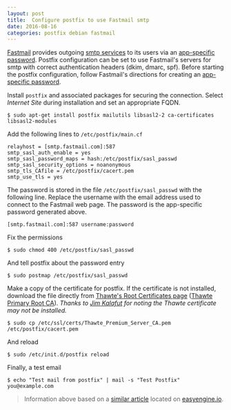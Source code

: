 ```yaml
---
layout: post
title:  Configure postfix to use Fastmail smtp
date: 2016-08-16
categories: postfix debian fastmail
---
```


[Fastmail][5] provides outgoing [smtp services][3] to its users via an [app-specific password][4].  Postfix configuration can be set to use Fastmail's servers for smtp with correct authentication headers (dkim, dmarc, spf).  Before starting the postfix configuration, follow Fastmail's directions for creating an [app-specific password][4].

Install `postfix` and associated packages for securing the connection.  Select *Internet Site* during installation and set an appropriate FQDN.

```
$ sudo apt-get install postfix mailutils libsasl2-2 ca-certificates libsasl2-modules
```

Add the following lines to `/etc/postfix/main.cf`

```
relayhost = [smtp.fastmail.com]:587
smtp_sasl_auth_enable = yes
smtp_sasl_password_maps = hash:/etc/postfix/sasl_passwd
smtp_sasl_security_options = noanonymous
smtp_tls_CAfile = /etc/postfix/cacert.pem
smtp_use_tls = yes
```

The password is stored in the file `/etc/postfix/sasl_passwd` with the following line.  Replace the username with the email address used to connect to the Fastmail web page.  The password is the app-specific password generated above.

```
[smtp.fastmail.com]:587 username:password
```

Fix the permissions

```
$ sudo chmod 400 /etc/postfix/sasl_passwd
```

And tell postfix about the password entry

```
$ sudo postmap /etc/postfix/sasl_passwd
```

Make a copy of the certificate for postfix.  If the certificate is not installed, download the file directly from [Thawte's Root Certificates page][7] ([Thawte Primary Root CA][6]). _Thanks to [Jim Kalafut][8] for noting the Thawte certificate may not be installed._

```
$ sudo cp /etc/ssl/certs/Thawte_Premium_Server_CA.pem /etc/postfix/cacert.pem
```

And reload 

```
$ sudo /etc/init.d/postfix reload
```

Finally, a test email

```
$ echo "Test mail from postfix" | mail -s "Test Postfix" you@example.com
```

> Information above based on a [similar article][1] located on [easyengine.io][2].


[1]: https://easyengine.io/tutorials/linux/ubuntu-postfix-gmail-smtp/
[2]: https://easyengine.io/tutorials/
[3]: https://www.fastmail.com/help/technical/servernamesandports.html#email
[4]: https://www.fastmail.com/help/clients/apppassword.html
[5]: http://www.fastmail.com
[6]: https://www.thawte.com/roots/thawte_Primary_Root_CA.pem 
[7]: https://www.thawte.com/roots/
[8]: https://kalafut.net


[^1]: 